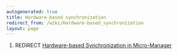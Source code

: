 ```yaml
---
autogenerated: true
title: Hardware-based synchronization
redirect_from: /wiki/Hardware-based_synchronization
layout: page
---
```


1.  REDIRECT [Hardware-based Synchronization in
    Micro-Manager](Hardware-based_Synchronization_in_Micro-Manager "wikilink")
